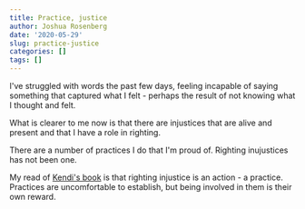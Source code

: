 ```yaml
---
title: Practice, justice
author: Joshua Rosenberg
date: '2020-05-29'
slug: practice-justice
categories: []
tags: []
---
```


I've struggled with words the past few days, feeling incapable of saying something
that captured what I felt - perhaps the result of not knowing what I thought 
and felt.

What is clearer to me now is that there are injustices that are alive and 
present and that I have a role in righting. 

There are a number of practices I do that I'm proud of. Righting inujustices has
not been one. 

My read of [Kendi's book](https://www.ibramxkendi.com/how-to-be-an-antiracist-1) 
is that righting injustice is an action - a practice. Practices are 
uncomfortable to establish, but being involved in them is their own reward.